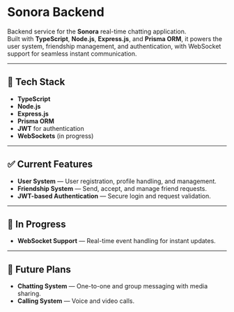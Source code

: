 # Sonora Backend

Backend service for the **Sonora** real-time chatting application.  
Built with **TypeScript**, **Node.js**, **Express.js**, and **Prisma ORM**, it powers the user system, friendship management, and authentication, with WebSocket support for seamless instant communication.

---

## 🚀 Tech Stack

- **TypeScript**
- **Node.js**
- **Express.js**
- **Prisma ORM**
- **JWT** for authentication
- **WebSockets** (in progress)

---

## ✅ Current Features

- **User System** — User registration, profile handling, and management.
- **Friendship System** — Send, accept, and manage friend requests.
- **JWT-based Authentication** — Secure login and request validation.

---

## 🔨 In Progress

- **WebSocket Support** — Real-time event handling for instant updates.

---

## 📅 Future Plans

- **Chatting System** — One-to-one and group messaging with media sharing.
- **Calling System** — Voice and video calls.
